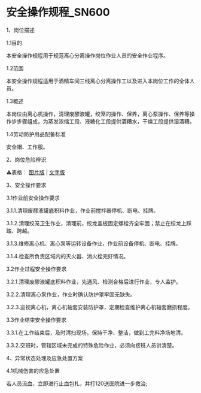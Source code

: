 # 安全操作规程_SN600

1、岗位描述

1.1目的

本安全操作规程用于规范离心分离操作岗位作业人员的安全作业程序。

1.2范围

本安全操作规程适用于酒精车间三线离心分离操作工以及进入本岗位工作的全体人员。

1.3概述

本岗位由离心机操作，清理废醪液罐，绞笼的操作、保养，离心泵操作、保养等操作步步骤组成，为蒸发浓缩工段、液糖化工段提供酒糟水，干燥工段提供湿酒糟。

1.4劳动防护用品配备标准

安全帽、工作服。

2、岗位危险辨识

⚠️表格：
[图片版](gwwxbs_tp.md) | 
[文字版](gwwxbs_wz.md)

3、安全操作要求

3.1作业前安全操作要求

3.1.1.清理废醪液罐底积料作业，作业前搅拌器停机、断电、挂牌。

3.1.2.清理绞笼卫生作业，清理前，绞龙盖板固定螺栓齐全牢固；禁止在绞龙上踩踏、跨越。

3.1.3.维修离心机、离心泵等运转设备作业，作业前设备停机、断电、挂牌。

3.1.4.检查所负责区域内的灭火器、消火栓完好情况。

3.2作业过程安全操作要求

3.2.1.清理废醪液罐底积料作业，先通风、检测合格后进行作业，专人监护。

3.2.2.清理离心泵作业，作业时确认防护罩牢固无缺失。

3.2.3.巡视离心机，离心机轴套安装防护罩，定期检查维护离心机轴套磨损程度。

3.3作业结束安全操作要求

3.3.1.在工作结束后，及时清扫现场，保持干净、整洁，做到工完料净场地清。

3.3.2.交班时，管辖区域未完成的特殊危险作业，必须向接班人员讲清楚。

4、异常状态处理及应急处置方案

4.1机械伤害的应急处置

若人员流血，立即进行止血包扎，并打120送医院进一步救治;
